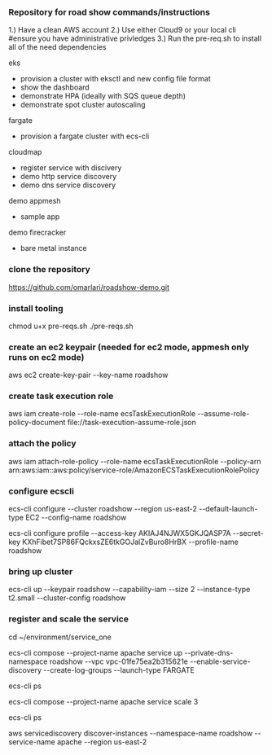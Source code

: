 ### Repository for road show commands/instructions

1.) Have a clean AWS account
2.) Use either Cloud9 or your local cli #ensure you have administrative privledges
3.) Run the pre-req.sh to install all of the need dependencies

eks
- provision a cluster with eksctl and new config file format
- show the dashboard
- demonstrate HPA (ideally with SQS queue depth)
- demonstrate spot cluster autoscaling

fargate
- provision a fargate cluster with ecs-cli
 
cloudmap
- register service with discivery
- demo http service discovery
- demo dns service discovery

demo appmesh
- sample app 

demo firecracker
- bare metal instance

### clone the repository
https://github.com/omarlari/roadshow-demo.git

### install tooling
chmod u+x pre-reqs.sh
./pre-reqs.sh

### create an ec2 keypair (needed for ec2 mode, appmesh only runs on ec2 mode)
aws ec2 create-key-pair --key-name roadshow

### create task execution role
aws iam create-role --role-name ecsTaskExecutionRole --assume-role-policy-document file://task-execution-assume-role.json

### attach the policy
aws iam attach-role-policy --role-name ecsTaskExecutionRole --policy-arn arn:aws:iam::aws:policy/service-role/AmazonECSTaskExecutionRolePolicy

### configure ecscli
ecs-cli configure --cluster roadshow --region us-east-2 --default-launch-type EC2 --config-name roadshow

ecs-cli configure profile --access-key AKIAJ4NJWX5GKJQASP7A --secret-key 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 --profile-name roadshow

### bring up cluster
ecs-cli up --keypair roadshow --capability-iam --size 2 --instance-type t2.small --cluster-config roadshow

### register and scale the service
cd ~/environment/service_one

ecs-cli compose --project-name apache service up --private-dns-namespace roadshow --vpc vpc-01fe75ea2b315621e --enable-service-discovery --create-log-groups --launch-type FARGATE

ecs-cli ps

ecs-cli compose --project-name apache service scale 3

ecs-cli ps

aws servicediscovery discover-instances --namespace-name roadshow --service-name apache --region us-east-2










